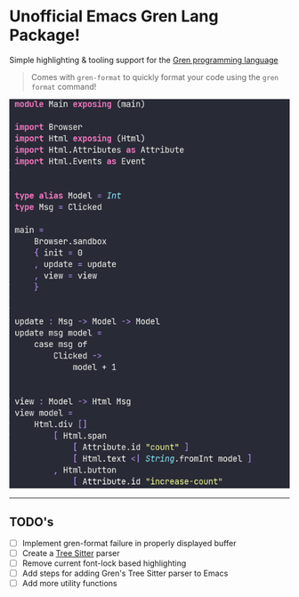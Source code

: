 # Unofficial Emacs Gren Lang Package!

Simple highlighting & tooling support for the [Gren programming language](https://gren-lang.org/)

> Comes with `gren-format` to quickly format your code using the `gren format` command!

![Screenshot of the Gren 'Counter' example using this packages gren-mode](gren-counter-example.png)

---

## TODO's

- [ ] Implement gren-format failure in properly displayed buffer
- [ ] Create a [Tree Sitter](https://tree-sitter.github.io/tree-sitter/) parser
- [ ] Remove current font-lock based highlighting
- [ ] Add steps for adding Gren's Tree Sitter parser to Emacs
- [ ] Add more utility functions
